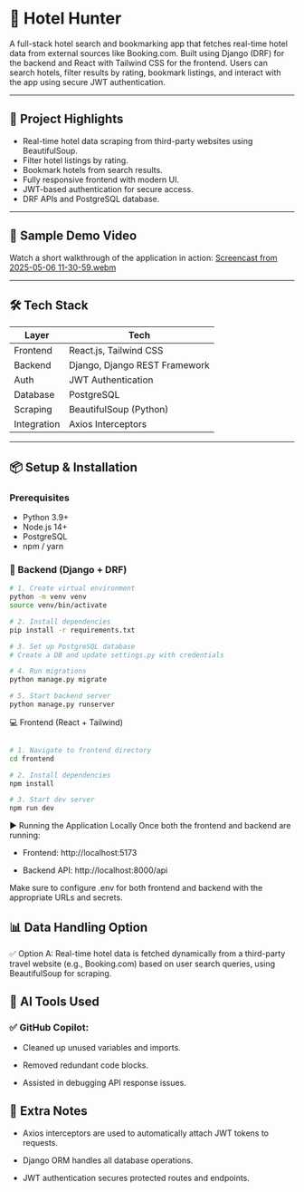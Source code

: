 # 🏨 Hotel Hunter

A full-stack hotel search and bookmarking app that fetches real-time hotel data from external sources like Booking.com. Built using Django (DRF) for the backend and React with Tailwind CSS for the frontend. Users can search hotels, filter results by rating, bookmark listings, and interact with the app using secure JWT authentication.

---

## 🚀 Project Highlights

- Real-time hotel data scraping from third-party websites using BeautifulSoup.
- Filter hotel listings by rating.
- Bookmark hotels from search results.
- Fully responsive frontend with modern UI.
- JWT-based authentication for secure access.
- DRF APIs and PostgreSQL database.

---

## 🎥 Sample Demo Video

Watch a short walkthrough of the application in action:
[Screencast from 2025-05-06 11-30-59.webm](https://github.com/user-attachments/assets/e89a7b8d-2029-49c7-a33f-ab025db1d339)




---

## 🛠️ Tech Stack

| Layer       | Tech                          |
|-------------|-------------------------------|
| Frontend    | React.js, Tailwind CSS        |
| Backend     | Django, Django REST Framework |
| Auth        | JWT Authentication            |
| Database    | PostgreSQL                    |
| Scraping    | BeautifulSoup (Python)        |
| Integration | Axios Interceptors            |

---

## 📦 Setup & Installation

### Prerequisites

- Python 3.9+
- Node.js 14+
- PostgreSQL
- npm / yarn

### 🔧 Backend (Django + DRF)

```bash
# 1. Create virtual environment
python -m venv venv
source venv/bin/activate

# 2. Install dependencies
pip install -r requirements.txt

# 3. Set up PostgreSQL database
# Create a DB and update settings.py with credentials

# 4. Run migrations
python manage.py migrate

# 5. Start backend server
python manage.py runserver
```

💻 Frontend (React + Tailwind)

```bash

# 1. Navigate to frontend directory
cd frontend

# 2. Install dependencies
npm install

# 3. Start dev server
npm run dev

```

▶️ Running the Application Locally
Once both the frontend and backend are running:

- Frontend: http://localhost:5173

- Backend API: http://localhost:8000/api

Make sure to configure .env for both frontend and backend with the appropriate URLs and secrets.


## 📊 Data Handling Option
 ✅ Option A: Real-time hotel data is fetched dynamically from a third-party travel website (e.g., Booking.com) based on user search queries, using BeautifulSoup for scraping.

## 🤖 AI Tools Used
### ✅ GitHub Copilot:

- Cleaned up unused variables and imports.

- Removed redundant code blocks.

- Assisted in debugging API response issues.


## 📎 Extra Notes
- Axios interceptors are used to automatically attach JWT tokens to requests.

- Django ORM handles all database operations.

- JWT authentication secures protected routes and endpoints.
